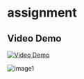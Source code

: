 # assignment
## Video Demo

[![Video Demo](https://drive.google.com/uc?export=download&id=VIDEO_ID_HERE)](https://drive.google.com/file/d/VIDEO_ID_HERE/view)



![image1](https://user-images.githubusercontent.com/105824474/235281333-590dc06e-0790-490e-b37a-17d48f63d749.png)
